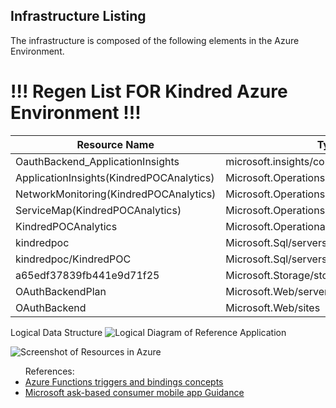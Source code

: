 
## Infrastructure Listing

The infrastructure is composed of the following elements in the Azure Environment.
# !!! Regen List FOR Kindred Azure Environment !!!
Resource Name                            | Type                                     | Version
---------------------------------------- | ---------------------------------------- | -----------
OauthBackend_ApplicationInsights         | microsoft.insights/components            |
ApplicationInsights(KindredPOCAnalytics) | Microsoft.OperationsManagement/solutions |
NetworkMonitoring(KindredPOCAnalytics)   | Microsoft.OperationsManagement/solutions |
ServiceMap(KindredPOCAnalytics)          | Microsoft.OperationsManagement/solutions |
KindredPOCAnalytics                      | Microsoft.OperationalInsights/workspaces |
kindredpoc                               | Microsoft.Sql/servers                    | v12.0
kindredpoc/KindredPOC                    | Microsoft.Sql/servers/databases          | v12.0,user
a65edf37839fb441e9d71f25                 | Microsoft.Storage/storageAccounts        |
OAuthBackendPlan                         | Microsoft.Web/serverFarms                | functionapp
OAuthBackend                             | Microsoft.Web/sites                      | functionapp

Logical Data Structure ![Logical Diagram of Reference Application](https://abaf81c44da6f407f97a8bac.blob.core.windows.net/screenshots/SC_Diagram_01.png) 


![Screenshot of Resources in Azure](https://abaf81c44da6f407f97a8bac.blob.core.windows.net/screenshots/SC_Resources.PNG)

<UL>
References:
<li><a href="https://docs.microsoft.com/en-us/azure/azure-functions/functions-triggers-bindings">Azure Functions triggers and bindings concepts</a></li>
<li><a href="https://azure.microsoft.com/en-us/solutions/architecture/mobile-app-consumer/">Microsoft ask-based consumer mobile app Guidance</a></li>
</UL>
